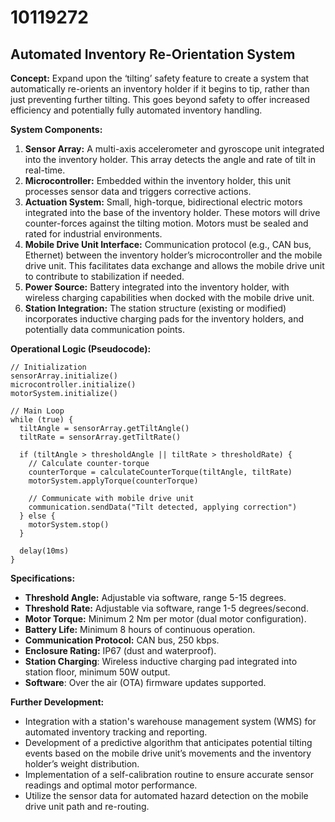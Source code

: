 # 10119272

## Automated Inventory Re-Orientation System

**Concept:** Expand upon the ‘tilting’ safety feature to create a system that automatically re-orients an inventory holder if it begins to tip, rather than just preventing further tilting. This goes beyond safety to offer increased efficiency and potentially fully automated inventory handling.

**System Components:**

1.  **Sensor Array:** A multi-axis accelerometer and gyroscope unit integrated into the inventory holder. This array detects the angle and rate of tilt in real-time.
2.  **Microcontroller:** Embedded within the inventory holder, this unit processes sensor data and triggers corrective actions.
3.  **Actuation System:**  Small, high-torque, bidirectional electric motors integrated into the base of the inventory holder. These motors will drive counter-forces against the tilting motion. Motors must be sealed and rated for industrial environments.
4.  **Mobile Drive Unit Interface:** Communication protocol (e.g., CAN bus, Ethernet) between the inventory holder’s microcontroller and the mobile drive unit. This facilitates data exchange and allows the mobile drive unit to contribute to stabilization if needed.
5.  **Power Source:** Battery integrated into the inventory holder, with wireless charging capabilities when docked with the mobile drive unit.
6. **Station Integration:**  The station structure (existing or modified) incorporates inductive charging pads for the inventory holders, and potentially data communication points.

**Operational Logic (Pseudocode):**

```
// Initialization
sensorArray.initialize()
microcontroller.initialize()
motorSystem.initialize()

// Main Loop
while (true) {
  tiltAngle = sensorArray.getTiltAngle()
  tiltRate = sensorArray.getTiltRate()

  if (tiltAngle > thresholdAngle || tiltRate > thresholdRate) {
    // Calculate counter-torque
    counterTorque = calculateCounterTorque(tiltAngle, tiltRate)
    motorSystem.applyTorque(counterTorque)

    // Communicate with mobile drive unit
    communication.sendData("Tilt detected, applying correction")
  } else {
    motorSystem.stop()
  }

  delay(10ms)
}
```

**Specifications:**

*   **Threshold Angle:** Adjustable via software, range 5-15 degrees.
*   **Threshold Rate:** Adjustable via software, range 1-5 degrees/second.
*   **Motor Torque:** Minimum 2 Nm per motor (dual motor configuration).
*   **Battery Life:** Minimum 8 hours of continuous operation.
*   **Communication Protocol:** CAN bus, 250 kbps.
*   **Enclosure Rating:** IP67 (dust and waterproof).
* **Station Charging**: Wireless inductive charging pad integrated into station floor, minimum 50W output.
* **Software**: Over the air (OTA) firmware updates supported.
 

**Further Development:**

*   Integration with a station's warehouse management system (WMS) for automated inventory tracking and reporting.
*   Development of a predictive algorithm that anticipates potential tilting events based on the mobile drive unit’s movements and the inventory holder’s weight distribution.
*   Implementation of a self-calibration routine to ensure accurate sensor readings and optimal motor performance.
*   Utilize the sensor data for automated hazard detection on the mobile drive unit path and re-routing.